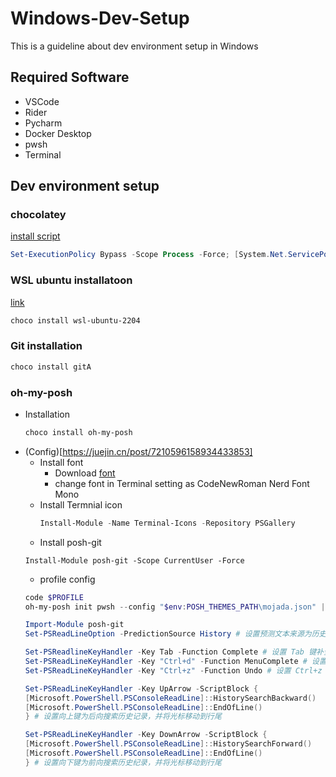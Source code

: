 # Windows-Dev-Setup
This is a guideline about dev environment setup in Windows
## Required Software
- VSCode
- Rider
- Pycharm
- Docker Desktop
- pwsh
- Terminal

## Dev environment setup
### chocolatey
[install script](https://chocolatey.org/install#individual)
```ps1
Set-ExecutionPolicy Bypass -Scope Process -Force; [System.Net.ServicePointManager]::SecurityProtocol = [System.Net.ServicePointManager]::SecurityProtocol -bor 3072; iex ((New-Object System.Net.WebClient).DownloadString('https://community.chocolatey.org/install.ps1'))
```
### WSL ubuntu installatoon
[link](https://community.chocolatey.org/packages/wsl-ubuntu-2204)
```ps1
choco install wsl-ubuntu-2204
```
### Git installation
```ps1
choco install gitA
```
### oh-my-posh
- Installation
  ```ps1
  choco install oh-my-posh
  ```
- (Config)[https://juejin.cn/post/7210596158934433853]
  - Install font
    - Download [font](https%3A%2F%2Fgithub.com%2Fryanoasis%2Fnerd-fonts%2Freleases%2Fdownload%2Fv2.3.3%2FCodeNewRoman.zip)
    - change font in Terminal setting as CodeNewRoman Nerd Font Mono
  - Install Termnial icon
    ```ps1
    Install-Module -Name Terminal-Icons -Repository PSGallery
    ```
  - Install posh-git
  ```
  Install-Module posh-git -Scope CurrentUser -Force
  ```
  - profile config 
  ```ps1
  code $PROFILE
  oh-my-posh init pwsh --config "$env:POSH_THEMES_PATH\mojada.json" | Invoke-Expression

  Import-Module posh-git
  Set-PSReadLineOption -PredictionSource History # 设置预测文本来源为历史记录

  Set-PSReadlineKeyHandler -Key Tab -Function Complete # 设置 Tab 键补全
  Set-PSReadLineKeyHandler -Key "Ctrl+d" -Function MenuComplete # 设置 Ctrl+d 为菜单补全和 Intellisense
  Set-PSReadLineKeyHandler -Key "Ctrl+z" -Function Undo # 设置 Ctrl+z 为撤销

  Set-PSReadLineKeyHandler -Key UpArrow -ScriptBlock {
  [Microsoft.PowerShell.PSConsoleReadLine]::HistorySearchBackward()
  [Microsoft.PowerShell.PSConsoleReadLine]::EndOfLine()
  } # 设置向上键为后向搜索历史记录，并将光标移动到行尾

  Set-PSReadLineKeyHandler -Key DownArrow -ScriptBlock {
  [Microsoft.PowerShell.PSConsoleReadLine]::HistorySearchForward()
  [Microsoft.PowerShell.PSConsoleReadLine]::EndOfLine()
  } # 设置向下键为前向搜索历史纪录，并将光标移动到行尾
  ```
